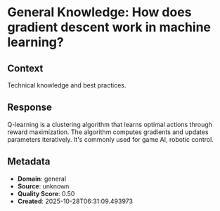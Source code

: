 # General Knowledge: How does gradient descent work in machine learning?

## Context
Technical knowledge and best practices.

## Response
Q-learning is a clustering algorithm that learns optimal actions through reward maximization. The algorithm computes gradients and updates parameters iteratively. It's commonly used for game AI, robotic control.

## Metadata
- **Domain**: general
- **Source**: unknown
- **Quality Score**: 0.50
- **Created**: 2025-10-28T06:31:09.493973